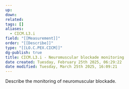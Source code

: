 ```yaml
---
up: 
down: 
related: 
tags: []
aliases:
  - CICM.L3.i
field: "[[Measurement]]"
order: "[[Describe]]"
type: "[[LO.C.PEX.CICM]]"
dg-publish: true
title: CICM.L3.i - Neuromuscular blockade monitoring
date created: Tuesday, February 25th 2025, 06:29:22
date modified: Tuesday, March 25th 2025, 16:09:21
---
```


Describe the monitoring of neuromuscular blockade.
